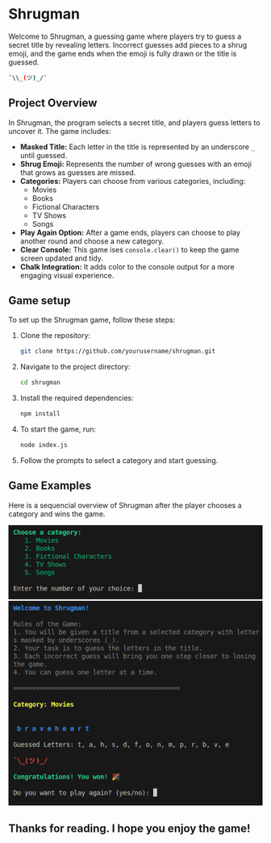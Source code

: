 # Shrugman

Welcome to Shrugman, a guessing game where players try to guess a secret title by revealing letters. Incorrect guesses add pieces to a shrug emoji, and the game ends when the emoji is fully drawn or the title is guessed.

```bash
¯\\_(ツ)_/¯
```

## Project Overview

In Shrugman, the program selects a secret title, and players guess letters to uncover it. The game includes:

- **Masked Title:** Each letter in the title is represented by an underscore `_` until guessed.
- **Shrug Emoji:** Represents the number of wrong guesses with an emoji that grows as guesses are missed.
- **Categories:** Players can choose from various categories, including:
  - Movies
  - Books
  - Fictional Characters
  - TV Shows
  - Songs
- **Play Again Option:** After a game ends, players can choose to play another round and choose a new category.
- **Clear Console:** This game ises `console.clear()` to keep the game screen updated and tidy.
- **Chalk Integration:** It adds color to the console output for a more engaging visual experience.

## Game setup

To set up the Shrugman game, follow these steps:

1. Clone the repository:

   ```bash
   git clone https://github.com/yourusername/shrugman.git
   ```

2. Navigate to the project directory:

   ```bash
   cd shrugman
   ```

3. Install the required dependencies:

   ```bash
   npm install
   ```

4. To start the game, run:
   ```bash
   node index.js
   ```
5. Follow the prompts to select a category and start guessing.

## Game Examples

Here is a sequencial overview of Shrugman after the player chooses a category and wins the game.

![game intro](img/game-intro.png)
![game-won](img/game-won.png)

## Thanks for reading. I hope you enjoy the game!

